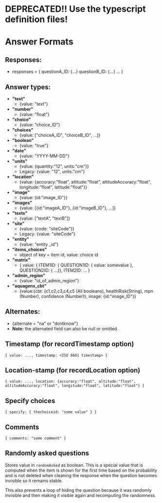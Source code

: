 # DEPRECATED!! Use the typescript definition files!

# Answer Formats

## Responses:
* responses = {
    questionA_ID: {...}
    questionB_ID: {...}
    ...
}

## Answer types:
* **"text"**
    - {value: "text"}
* **"number"**
    - {value: "float"}
* **"choice"**
    - {value: "choice_ID"}
* **"choices"**
    - {value: ["choiceA_ID", "choiceB_ID", ...]}
* **"boolean"**
    - {value: "true"}
* **"date"**
    - {value: "YYYY-MM-DD"}
* **"units"**
    - {value: {quantity:"12", units:"cm"}}
    - Legacy: {value: "12", units:"cm"}
* **"location"**
    - {value: {accuracy:"float", altitude:"float", altitudeAccuracy:"float", longitude:"float", latitude:"float"}}
* **"image"**
    - {value: {id:"image_ID"}}
* **"images"**
    - {value: [{id:"imageA_ID"}, {id:"imageB_ID"}, ...]}
* **"texts"**
    - {value: ["textA", "textB"]}
* **"site"**
    -  {value: {code: "siteCode"}}
    - Legacy: {value: "siteCode"}
* **"entity"** 
    - {value: "entity _id"}
* **"items_choices"**
    - object of key = item id, value: choice id
* **"matrix"**
    - { value: { ITEM1ID: { QUESTION1ID: { value: somevalue }, QUESTION2ID: { ...}}, ITEM2ID: ... }
* **"admin_region"**
    - {value: "id_of_admin_region"}
* **"aquagenx_cbt"**
    - {value:{cbt: {c1,c2,c3,c4,c5 (All booleans), healthRisk(String), mpn (Number), confidence (Number)}, image: {id:"image_ID"}}

## Alternates:
* {alternate = "na" or "dontknow"}
* **Note:** the alternated field can also be null or omitted.

## Timestamp (for recordTimestamp option)
`{ value: ..., timestamp: <ISO 8601 timestamp> }`

## Location-stamp (for recordLocation option)
`{ value: ..., location: {accuracy:"float", altitude:"float", altitudeAccuracy:"float", longitude:"float", latitude:"float"} }`

## Specify choices

`{ specify: { thechoiceid: "some value" } }`

## Comments
`{ comments: "some comment" }`

## Randomly asked questions

Stores value in `randomAsked` as boolean. This is a special value that is computed when the item is shown for the first time
based on the probability and is not deleted when cleaning the response when the question becomes invisible so it remains stable.

This also prevents a loop of hiding the question because it was randomly invisible and then making it visible again and recomputing
the randomness.